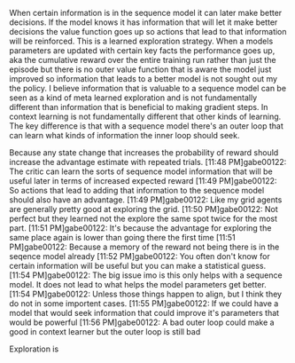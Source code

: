 
When certain information is in the sequence model it can later make better decisions. If the model knows it has information that will let it make better decisions the value function goes up so actions that lead to that information will be reinforced. This is a learned exploration strategy. When a models parameters are updated with certain key facts the performance goes up, aka the cumulative reward over the entire training run rather than just the episode but there is no outer value function that is aware the model just improved so information that leads to a better model is not sought out my the policy. I believe information that is valuable to a sequence model can be seen as a kind of meta learned exploration and is not fundamentally different than information that is beneficial to making gradient steps. In context learning is not fundamentally different that other kinds of learning. The key difference is that with a sequence model there's an outer loop that can learn what kinds of information the inner loop should seek.


Because any state change that increases the probability of reward should increase the advantage estimate with repeated trials.
[11:48 PM]gabe00122: The critic can learn the sorts of sequence model information that will be useful later in terms of increased expected reward
[11:49 PM]gabe00122: So actions that lead to adding that information to the sequence model should also have an advantage.
[11:49 PM]gabe00122: Like my grid agents are generally pretty good at exploring the grid.
[11:50 PM]gabe00122: Not perfect but they learned not the explore the same spot twice for the most part.
[11:51 PM]gabe00122: It's because the advantage for exploring the same place again is lower than going there the first time
[11:51 PM]gabe00122: Because a memory of the reward not being there is in the seqence model already
[11:52 PM]gabe00122: You often don't know for certain information will be useful but you can make a statistical guess.
[11:54 PM]gabe00122: The big issue imo is this only helps with a sequence model. It does not lead to what helps the model parameters get better.
[11:54 PM]gabe00122: Unless those things happen to align, but I think they do not in some importent cases.
[11:55 PM]gabe00122: If we could have a model that would seek information that could improve it's parameters that would be powerful
[11:56 PM]gabe00122: A bad outer loop could make a good in context learner but the outer loop is still bad


Exploration is 